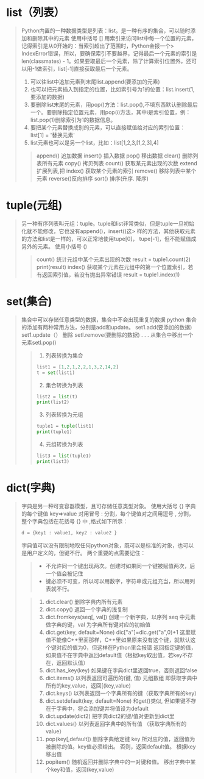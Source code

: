 # list（列表）

> Python内置的一种数据类型是列表：list。是一种有序的集合，可以随时添加和删除其中的元素
> 使用中括号 []
> 用索引来访问list中每一个位置的元素，记得索引是从0开始的：当索引超出了范围时，Python会报一个> IndexError错误，所以，要确保索引不要越界，记得最后一个元素的索引是len(classmates) - 1。如果要取最后一个元素，除了计算索引位置外，还可以用-1做索引，list[-1]直接获取最后一个元素。
> 1. 可以往list中追加元素到末尾list.append(要添加的元素) 
> 2. 也可以把元素插入到指定的位置，比如索引号为1的位置：list.insert(1,要添加的数据)
> 3. 要删除list末尾的元素，用pop()方法：list.pop(),不填东西默认删除最后一个。要删除指定位置元素，用pop(i)方法，其中i是索引位置，例：list.pop(1)删除索引为1的数据信息。
> 4. 要把某个元素替换成别的元素，可以直接赋值给对应的索引位置：list[1] = '替换元素'
> 5. list元素也可以是另一个list，比如：list[1,2,3,[1,2,3],4]
> > append() 追加数据
> > insert() 插入数据
> > pop()    移出数据
> > clear()  删除列表所有元素
> > copy()   拷贝列表
> > count()  获取某元素出现的次数
> > extend   扩展列表,把
> > index()  获取某个元素的索引
> > remove() 移除列表中某个元素
> > reverse()反向排序
> > sort()   排序(升序. 降序)


# tuple(元组)

> 另一种有序列表叫元组：tuple。tuple和list非常类似，但是tuple一旦初始化就不能修改，它也没有append()，insert()这> 样的方法，其他获取元素的方法和list是一样的，可以正常地使用tupe[0]， tupe[-1]，但不能赋值成另外的元素。
> 使用小括号 ()
> > count() 统计元组中某个元素出现的次数
> > result = tuple1.count(2)
> > print(result)
> > index() 获取某个元素在元组中的第一个位置索引，若有返回索引值，若没有抛出异常错误
> > result = tuple1.index(1)


# set(集合)

> 集合中可以存储任意类型的数据，集合中不会出现重复的数据
> python 集合的添加有两种常用方法，分别是add和update。  set1.add(要添加的数据)
> set1.update（）
> 删除 setl.remove(要删除的数据) . . . 从集合中移出一个元素setl.pop()
> > 1. 列表转换为集合
> > ```python
> > list1 = [1,2,1,2,2,1,3,2,14,2]
> > t = set(list1)
> > ```
> > 2. 集合转换为列表
> > ```python
> > list2 = list(t)
> > print(list2)
> > ```
> > 3. 列表转换为元组
> > ```python
> > tuple1 = tuple(list1)
> > print(tuple1)
> > ```
> > 4. 元组转换为列表
> > ```python
> > list3 = list(tuple1)
> > print(list3) 
> > ``` 
> >  

# dict(字典)
> 字典是另一种可变容器模型，且可存储任意类型对象。
> 使用大括号 {}
> 字典的每个键值 key=>value 对用冒号 : 分割，每个键值对之间用逗号 , 分割，整个字典包括在花括号 {} 中 ,格式如下所示：
> ```python
> d = {key1 : value1, key2 : value2 }
> ```
> 字典值可以没有限制地取任何python对象，既可以是标准的对象，也可以是用户定义的，但键不行。
> 两个重要的点需要记住：
> > - 不允许同一个键出现两次。创建时如果同一个键被赋值两次，后一个值会被记住
> > - 键必须不可变，所以可以用数字，字符串或元组充当，所以用列表就不行。
> 
> > 1. dict.clear()
> > 删除字典内所有元素
> > 2. dict.copy()
> > 返回一个字典的浅复制
> > 3. dict.fromkeys(seq[, val])
> > 创建一个新字典，以序列 seq 中元素做字典的键，val 为字典所有键对应的初始值
> > 4. dict.get(key, default=None)
> > dic["a"]=dic.get("a",0)+1 这里赋值不能像C++里面那样，C++里如果原来没有这个键，就默认这个键对应的值为0，但这样在Python里会报错
> > 返回指定键的值，如果值不在字典中返回default值（根据key取出值，若key不存在，返回默认值）
> > 5. dict.has_key(key)
> > 如果键在字典dict里返回true，否则返回false
> > 6. dict.items()
> > 以列表返回可遍历的(键, 值) 元组数组    即获取字典中所有的key,value，返回[(key,value)
> > 7. dict.keys()
> > 以列表返回一个字典所有的键（获取字典所有的key）
> > 8. dict.setdefault(key, default=None)
> > 和get()类似, 但如果键不存在于字典中，将会添加键并将值设为default
> > 9. dict.update(dict2)
> > 把字典dict2的键/值对更新到dict里
> > 10. dict.values()
> > 以列表返回字典中的所有值 （获取字典所有的value）
> > 11. pop(key[,default])
> > 删除字典给定键 key 所对应的值，返回值为被删除的值。key值必须给出。 否则，返回default值。
> > 根据key移出值
> > 12. popitem()
> > 随机返回并删除字典中的一对键和值。 移出字典中某个key和值，返回(key,value)